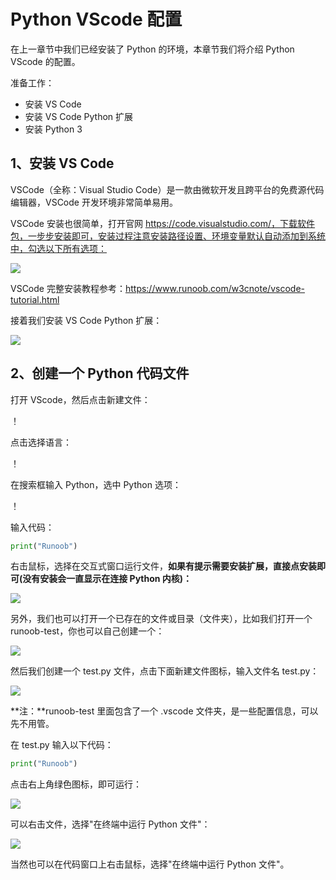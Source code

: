 # Python VScode 配置

在上一章节中我们已经安装了 Python 的环境，本章节我们将介绍 Python VScode 的配置。

准备工作：
* 安装 VS Code
* 安装 VS Code Python 扩展
* 安装 Python 3

## 1、安装 VS Code

VSCode（全称：Visual Studio Code）是一款由微软开发且跨平台的免费源代码编辑器，VSCode 开发环境非常简单易用。

VSCode 安装也很简单，打开官网 https://code.visualstudio.com/，下载软件包，一步步安装即可，安装过程注意安装路径设置、环境变量默认自动添加到系统中，勾选以下所有选项：

![](https://www.runoob.com/wp-content/uploads/2021/08/RM04TZb.png)

VSCode 完整安装教程参考：<https://www.runoob.com/w3cnote/vscode-tutorial.html>

接着我们安装 VS Code Python 扩展：

![](https://www.runoob.com/wp-content/uploads/2021/08/D256086F-9E7F-4975-9362-3E3DC5A563AB.jpeg)

## 2、创建一个 Python 代码文件

打开 VScode，然后点击新建文件：

！[](https://www.runoob.com/wp-content/uploads/2021/08/vscode-py-1.jpeg)

点击选择语言：

！[](https://www.runoob.com/wp-content/uploads/2021/08/vscode-py-2.jpg)

在搜索框输入 Python，选中 Python 选项：

！[](https://www.runoob.com/wp-content/uploads/2021/08/vscode-py-3.jpg)

输入代码：

```Python
print("Runoob")
```

右击鼠标，选择在交互式窗口运行文件，**如果有提示需要安装扩展，直接点安装即可(没有安装会一直显示在连接 Python 内核)：**

![](https://www.runoob.com/wp-content/uploads/2021/08/vscode-py-4.jpeg)

另外，我们也可以打开一个已存在的文件或目录（文件夹），比如我们打开一个 runoob-test，你也可以自己创建一个：

![](https://www.runoob.com/wp-content/uploads/2021/08/326906F8-C20B-4D76-AC86-FED6544B3DB5.jpeg)

然后我们创建一个 test.py 文件，点击下面新建文件图标，输入文件名 test.py：

![](https://www.runoob.com/wp-content/uploads/2021/08/86278531-3C46-4E05-BBE9-3E76CE82722A.jpg)

**注：**runoob-test 里面包含了一个 .vscode 文件夹，是一些配置信息，可以先不用管。

在 test.py 输入以下代码：

```python
print("Runoob")
```

点击右上角绿色图标，即可运行：

![](https://www.runoob.com/wp-content/uploads/2021/08/438AF06B-6E02-42F0-9062-53337E8E90AD.jpg)

可以右击文件，选择"在终端中运行 Python 文件"：

![](https://www.runoob.com/wp-content/uploads/2021/08/16743E52-BE92-424B-AE7B-F9F602A44462.jpeg)

当然也可以在代码窗口上右击鼠标，选择"在终端中运行 Python 文件"。

